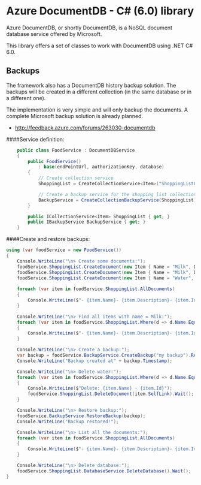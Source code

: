 # Azure DocumentDB - C# (6.0) library

Azure DocumentDB, or shortly DocumentDB, is a NoSQL document database service offered by Microsoft. 

This library offers a set of classes to work with DocumentDB using .NET C# 6.0. 

## Backups

The framework also has a DocumentDB history backup solution. The backups will be created in a different collection (in the same database or in a different one). 

The implementation is very simple and will only backup the documents. A complete Microsoft backup solution is already planned.
- http://feedback.azure.com/forums/263030-documentdb

####Service definition:
```csharp
    public class FoodService : DocumentDBService
    {
        public FoodService()
            : base(endPointUrl, authorizationKey, database)
        {
            // Create collection service
            ShoppingList = CreateCollectionService<Item>("ShoppingListCollection").Result;

            // Create a backup service for the shopping list collection
            BackupService = CreateCollectionBackupService(ShoppingList);
        }

        public ICollectionService<Item> ShoppingList { get; }
        public IBackupService BackupService { get; }
    }
```

####Create and restore backups:
```csharp
using (var foodService = new FoodService())
{
    Console.WriteLine("\n> Create some documents:");
    foodService.ShoppingList.CreateDocument(new Item { Name = "Milk", Description = "Skimmed milk" }).Wait();
    foodService.ShoppingList.CreateDocument(new Item { Name = "Milk", Description = "Whole milk" }).Wait();
    foodService.ShoppingList.CreateDocument(new Item { Name = "Water", Description = "Mineral" }).Wait();
    
    foreach (var item in foodService.ShoppingList.AllDocuments)
    {
        Console.WriteLine($"- {item.Name}- {item.Description}- {item.Id}");
    }

    Console.WriteLine("\n> Find all items with name = Milk:");
    foreach (var item in foodService.ShoppingList.Where(d => d.Name.Equals("Milk")))
    {
        Console.WriteLine($"- {item.Name}- {item.Description}- {item.Id}");
    }

    Console.WriteLine("\n> Create a backup:");
    var backup = foodService.BackupService.CreateBackup("my backup").Result;
    Console.WriteLine("Backup created at" + backup.Timestamp);

    Console.WriteLine("\n> Delete water:");
    foreach (var item in foodService.ShoppingList.Where(d => d.Name.Equals("Water")))
    {
        Console.WriteLine($"Delete: {item.Name} - {item.Id}");
        foodService.ShoppingList.DeleteDocument(item.SelfLink).Wait();
    }

    Console.WriteLine("\n> Restore backup:");
    foodService.BackupService.RestoreBackup(backup);
    Console.WriteLine("Backup restored!");

    Console.WriteLine("\n> List all the documents:");
    foreach (var item in foodService.ShoppingList.AllDocuments)
    {
        Console.WriteLine($"- {item.Name}- {item.Description}- {item.Id}");
    }

    Console.WriteLine("\n> Delete database:");
    foodService.ShoppingList.DatabaseService.DeleteDatabase().Wait();
}
 ```
